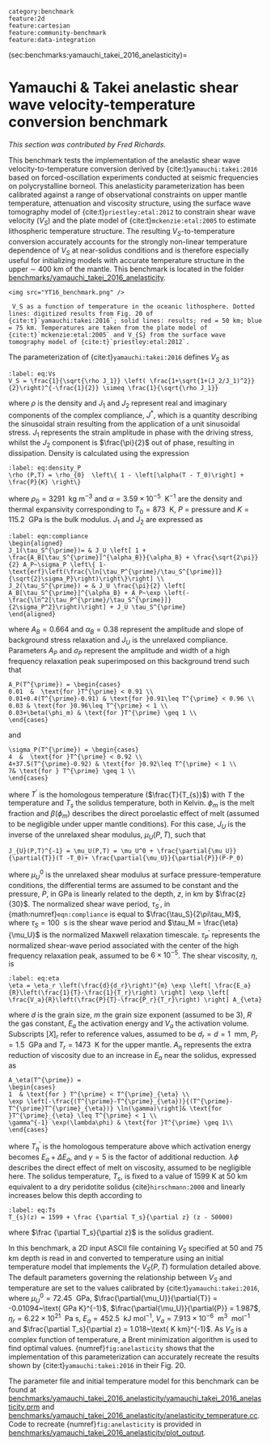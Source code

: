 ```{tags}
category:benchmark
feature:2d
feature:cartesian
feature:community-benchmark
feature:data-integration
```

(sec:benchmarks:yamauchi_takei_2016_anelasticity)=
# Yamauchi & Takei anelastic shear wave velocity-temperature conversion benchmark

*This section was contributed by Fred Richards.*

This benchmark tests the implementation of the anelastic shear wave
velocity-to-temperature conversion derived by {cite:t}`yamauchi:takei:2016`
based on forced-oscillation experiments conducted at seismic
frequencies on polycrystalline borneol. This anelasticity parameterization has
been calibrated against a range of observational constraints on upper mantle
temperature, attenuation and viscosity structure, using the surface wave
tomography model of {cite:t}`priestley:etal:2012` to constrain
shear wave velocity ($V_S$) and the plate model of {cite:t}`mckenzie:etal:2005`
to estimate lithospheric temperature structure. The resulting
$V_S$-to-temperature conversion accurately accounts for the strongly
non-linear temperature dependence of $V_S$ at near-solidus conditions and is
therefore especially useful for initializing models with accurate temperature
structure in the upper $\sim$&nbsp;400 km of the mantle. This benchmark is
located in the folder [benchmarks/yamauchi_takei_2016_anelasticity](https://www.github.com/geodynamics/aspect/blob/main/benchmarks/yamauchi_takei_2016_anelasticity).

```{figure-md} fig:anelasticity
<img src="YT16_benchmark.png" />

 V_S as a function of temperature in the oceanic lithosphere. Dotted lines: digitized results from Fig. 20 of {cite:t}`yamauchi:takei:2016`; solid lines: results; red = 50 km; blue = 75 km. Temperatures are taken from the plate model of {cite:t}`mckenzie:etal:2005` and V_{S} from the surface wave tomography model of {cite:t}`priestley:etal:2012`.
```

The parameterization of {cite:t}`yamauchi:takei:2016`
defines $V_S$ as
```{math}
:label: eq:Vs
V_S = \frac{1}{\sqrt{\rho J_1}} \left( \frac{1+\sqrt{1+(J_2/J_1)^2}}{2}\right)^{-\frac{1}{2}} \simeq \frac{1}{\sqrt{\rho J_1}}
```
where $\rho$ is the density and $J_1$ and $J_2$ represent real
and imaginary components of the complex compliance, $J^*$, which is a quantity
describing the sinusoidal strain resulting from the application of a unit
sinusoidal stress. $J_1$ represents the strain amplitude in phase with the
driving stress, whilst the $J_2$ component is $\frac{\pi}{2}$ out of phase,
resulting in dissipation. Density is calculated using the expression
```{math}
:label: eq:density_P
\rho (P,T) = \rho_{0}  \left\{ 1 - \left[\alpha(T - T_0)\right] + \frac{P}{K} \right\}
```
where $\rho_{0} = 3291~\text{ kg m}^{-3}$ and
$\alpha = 3.59 \times 10^{-5}~\text{ K}^{-1}$ are the density and thermal
expansivity corresponding to $T_{0} = 873~\text{ K}$, $P$ = pressure and
$K = 115.2~\text{ GPa}$ is the bulk modulus. $J_1$ and $J_2$ are expressed as
```{math}
:label: eqn:compliance
\begin{aligned}
J_1(\tau_S^{\prime})= & J_U \left[ 1 + \frac{A_B[\tau_S^{\prime}]^{\alpha_B}}{\alpha_B} + \frac{\sqrt{2\pi}}{2} A_P~\sigma_P \left\{ 1-\text{erf}\left(\frac{\ln[\tau_P^{\prime}/\tau_S^{\prime}]}{\sqrt{2}\sigma_P}\right)\right\}\right] \\
J_2(\tau_S^{\prime}) = & J_U \frac{\pi}{2} \left[ A_B[\tau_S^{\prime}]^{\alpha_B} + A_P~\exp \left(-\frac{\ln^2[\tau_P^{\prime}/\tau_S^{\prime}]}{2\sigma_P^2}\right)\right] + J_U \tau_S^{\prime}
\end{aligned}
```
where $A_B = 0.664$ and
$\alpha_B = 0.38$ represent the amplitude and slope of background stress
relaxation and $J_U$ is the unrelaxed compliance. Parameters $A_P$ and
$\sigma_P$ represent the amplitude and width of a high frequency relaxation
peak superimposed on this background trend such that
```{math}
A_P(T^{\prime}) = \begin{cases}
0.01  &  \text{for }T^{\prime} < 0.91 \\
0.01+0.4(T^{\prime}-0.91) & \text{for }0.91\leq T^{\prime} < 0.96 \\
0.03 & \text{for }0.96\leq T^{\prime} < 1 \\
0.03+\beta(\phi_m) & \text{for }T^{\prime} \geq 1 \\
\end{cases}
```
and
```{math}
\sigma_P(T^{\prime}) = \begin{cases}
4  &  \text{for }T^{\prime} < 0.92 \\
4+37.5(T^{\prime}-0.92) & \text{for }0.92\leq T^{\prime} < 1 \\
7& \text{for } T^{\prime} \geq 1 \\
\end{cases}
```
where $T^{\prime}$ is the homologous temperature
($\frac{T}{T_{s}}$) with $T$ the temperature and $T_s$ the solidus
temperature, both in Kelvin. $\phi_m$ is the melt fraction and $\beta(\phi_m)$
describes the direct poroelastic effect of melt (assumed to be negligible
under upper mantle conditions). For this case, $J_U$ is the inverse of the
unrelaxed shear modulus, $\mu_{U}(P,T)$, such that
```{math}
J_{U}(P,T)^{-1} = \mu_U(P,T) = \mu_U^0 + \frac{\partial{\mu_U}}{\partial{T}}(T -T_0)+ \frac{\partial{\mu_U}}{\partial{P}}(P-P_0)
```
where $\mu_U^0$ is the unrelaxed shear modulus at surface pressure-temperature
conditions, the differential terms are assumed to be constant and the
pressure, $P$, in GPa is linearly related to the depth, $z$, in km by
$\frac{z}{30}$. The normalized shear wave period, $\tau_S^{\prime}$, in
{math:numref}`eqn:compliance` is equal to $\frac{\tau_S}{2\pi\tau_M}$,
where $\tau_S = 100~\text{ s}$ is the shear wave period and
$\tau_M = \frac{\eta}{\mu_U}$ is the normalized Maxwell relaxation timescale.
$\tau_P^{\prime}$ represents the normalized shear-wave period associated with
the center of the high frequency relaxation peak, assumed to be
$6 \times 10^{-5}$. The shear viscosity, $\eta$, is
```{math}
:label: eq:eta
\eta = \eta_r \left(\frac{d}{d_r}\right)^{m} \exp \left[ \frac{E_a}{R}\left(\frac{1}{T}-\frac{1}{T_r}\right) \right] \exp \left[ \frac{V_a}{R}\left(\frac{P}{T}-\frac{P_r}{T_r}\right) \right] A_{\eta}
```
where $d$ is the grain size, $m$ the grain size exponent
(assumed to be 3), $R$ the gas constant, $E_a$ the activation energy and $V_a$
the activation volume. Subscripts $[X]_r$ refer to reference values, assumed
to be $d_r = d = 1~\text{ mm}$, $P_r = 1.5~\text{ GPa}$ and $T_r = 1473~\text{ K}$ for
the upper mantle. $A_{\eta}$ represents the extra reduction of viscosity due
to an increase in $E_a$ near the solidus, expressed as
```{math}
A_\eta(T^{\prime}) =
\begin{cases}
1  & \text{for } T^{\prime} < T^{\prime}_{\eta} \\
\exp \left[-\frac{(T^{\prime}-T^{\prime}_{\eta})}{(T^{\prime}-T^{\prime}T^{\prime}_{\eta})} \ln(\gamma)\right]& \text{for }T^{\prime}_{\eta} \leq T^{\prime} < 1 \\
\gamma^{-1} \exp(\lambda\phi) & \text{for }T^{\prime} \geq 1\\
\end{cases}
```
where $T^{\prime}_\eta$ is the homologous temperature above
which activation energy becomes $E_a + \Delta E_a$, and $\gamma = 5$ is the
factor of additional reduction. $\lambda\phi$ describes the direct effect of
melt on viscosity, assumed to be negligible here. The solidus temperature,
$T_s$, is fixed to a value of 1599&nbsp;K at 50&nbsp;km equivalent to a dry
peridotite solidus {cite}`hirschmann:2000` and linearly increases below this depth
according to
```{math}
:label: eq:Ts
T_{s}(z) = 1599 + \frac {\partial T_s}{\partial z} (z - 50000)
```
where $\frac {\partial T_s}{\partial z}$ is the solidus
gradient.

In this benchmark, a 2D input ASCII file containing $V_S$ specified at 50 and
75 km depth is read in and converted to temperature using an initial
temperature model that implements the $V_{S}(P,T)$ formulation detailed above.
The default parameters governing the relationship between $V_S$ and
temperature are set to the values calibrated by {cite:t}`yamauchi:takei:2016`, where $\mu_U^0 = 72.45~\text{ GPa}$,
$\frac{\partial{\mu_U}}{\partial{T}} = -0.01094~\text{ GPa K}^{-1}$,
$\frac{\partial{\mu_U}}{\partial{P}} = 1.987$,
$\eta_r = 6.22 \times 10^{21}~\text{ Pa s}$, $E_a = 452.5~\text{ kJ mol}^{-1}$,
$V_a = 7.913 \times 10^{-6}~\text{ m}^{3}~\text{ mol}^{-1}$ and
$\frac{\partial T_s}{\partial z} = 1.018~\text{ K km}^{-1}$. As $V_S$ is a
complex function of temperature, a Brent minimization algorithm is used to
find optimal values. {numref}`fig:anelasticity` shows that the implementation of this
parameterization can accurately recreate the results shown by
{cite:t}`yamauchi:takei:2016` in their Fig. 20.

The parameter file and initial temperature model for this benchmark can be
found at
[benchmarks/yamauchi_takei_2016_anelasticity/yamauchi_takei_2016_anelasticity.prm](https://www.github.com/geodynamics/aspect/blob/main/benchmarks/yamauchi_takei_2016_anelasticity/yamauchi_takei_2016_anelasticity.prm)
and
[benchmarks/yamauchi_takei_2016_anelasticity/anelasticity_temperature.cc](https://www.github.com/geodynamics/aspect/blob/main/benchmarks/yamauchi_takei_2016_anelasticity/anelasticity_temperature.cc).
Code to recreate {numref}`fig:anelasticity` is provided in
[benchmarks/yamauchi_takei_2016_anelasticity/plot_output](https://www.github.com/geodynamics/aspect/blob/main/benchmarks/yamauchi_takei_2016_anelasticity/plot_output).
